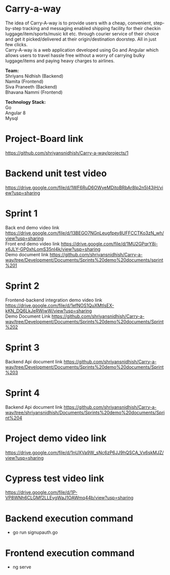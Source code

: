 # Carry-a-way
The idea of Carry-A-way is to provide users with a cheap, convenient, step-by-step tracking and messaging enabled shipping facility for their checkin luggage/item/sports/music kit etc. through courier service of their choice and get it picked/delivered at their origin/destination doorstep. All in just few clicks.<br/>
Carry-A-way is a web application developed using Go and Angular which allows users to travel hassle free without a worry of carrying bulky luggage/items and paying heavy charges to airlines.

**Team:**<br/>
Shriyans Nidhish (Backend)<br/>
Namita (Frontend)<br/>
Siva Praneeth (Backend)<br/>
Bhavana Nammi (Frontend)<br/>

**Technology Stack:**<br/>
Go<br/>
Angular 8<br/>
Mysql

# Project-Board link
https://github.com/shriyansnidhish/Carry-a-way/projects/1<br/>

# Backend unit test video
https://drive.google.com/file/d/1WF6RuD6OWyeMDitoBRbAr8Ip2n5I43jH/view?usp=sharing<br/>

# Sprint 1 
Back end demo video link https://drive.google.com/file/d/13BEGO7NGnLeugfpey8UFFCCTKo3zN_wh/view?usp=sharing<br/>
Front end demo video link https://drive.google.com/file/d/1MU2GPqrY8i-x6JLY-GP0xhLomS35nI4k/view?usp=sharing<br/>
Demo document link https://github.com/shriyansnidhish/Carry-a-way/tree/Development/Documents/Sprints%20demo%20documents/sprint%201

# Sprint 2
Frontend-backend integration demo video link https://drive.google.com/file/d/1efNOS1QuXMtIsEX-kKN_DQ6LkJeRWjwW/view?usp=sharing<br/>
Demo Document Link https://github.com/shriyansnidhish/Carry-a-way/tree/Development/Documents/Sprints%20demo%20documents/Sprint%202

# Sprint 3
Backend Api document link https://github.com/shriyansnidhish/Carry-a-way/tree/Development/Documents/Sprints%20demo%20documents/Sprint%203<br/>

# Sprint 4
Backend Api document link https://github.com/shriyansnidhish/Carry-a-way/tree/shriyansnidhish/Documents/Sprints%20demo%20documents/Sprint%204<br/>

# Project demo video link
https://drive.google.com/file/d/1nUXVa9W_sNc6zP6JJ9hQSCA_Vx6skMJZ/view?usp=sharing

# Cypress test video link
https://drive.google.com/file/d/1P-VP8WNh6CLGMf2LLEygWaJ1OAWmq44b/view?usp=sharing

# Backend execution command
- go run signupauth.go

# Frontend execution command
- ng serve
